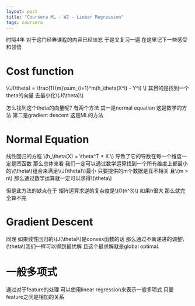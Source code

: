 ```yaml
---
layout: post
title: "Coursera ML - W2 - Linear Regression"
tags: coursera
---
```


时隔4年 对于这门经典课程的内容已经淡忘 于是又复习一遍 在这里记下一些感受和领悟

# Cost function 
\\(J(\theta) = \frac{1}{m}\sum_{i=1}^m(h_\theta(X^i) - Y^i) \\)
其目的是找到一个theta的向量 去最小化\\(J(\theta)\\)

怎么找到这个theta的向量呢? 有两个方法
其一是normal equation 这是数学的方法
第二是gradient descent 这是ML的方法

# Normal Equation
线性回归的方程 \\(h_\theta(X) = \theta^T * X \\) 导致了它的导数在每一个维度一定是凹函数
那么总体来看 我们一定可以通过数学运算找到一个所有维度上都最小的\\(\theta\\)组合来满足\\(J(\theta)\\)最小
只要提供的m个数据是互不相关 且\\(m > n\\) 那么通过数学运算就一定可以求得\\(\theta\\)

但是此方法的缺点在于 矩阵运算求逆的复杂度是\\(O(n^3)\\) 如果n很大 那么就完全算不完

# Gradient Descent
同理 如果线性回归的\\(J(\theta)\\)是convex函数的话 那么通过不断递进的调整\\(\theta\\)我们一样可以得到最优解
且这个最求解就是global optimal.

# 一般多项式
通过对于feature的处理 可以使用linear regression来表示一般多项式 只要feature之间是相加的关系